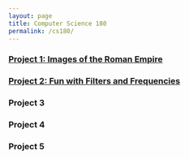 ```yaml
---
layout: page
title: Computer Science 180
permalink: /cs180/
--- 
```


### [Project 1: Images of the Roman Empire](/cs180proj1/)

### [Project 2: Fun with Filters and Frequencies](/cs180proj2/)

### Project 3

### Project 4

### Project 5